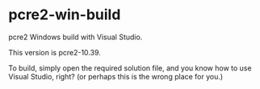 # pcre2-win-build

pcre2 Windows build with Visual Studio.

This version is pcre2-10.39.

To build, simply open the required solution file, and
you know how to use Visual Studio, right?
(or perhaps this is the wrong place for you.)
